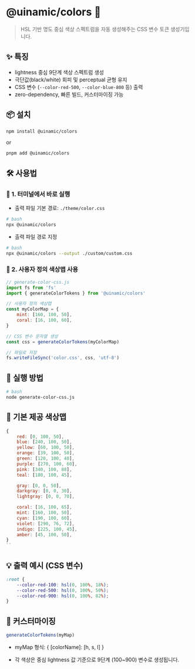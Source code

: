 # @uinamic/colors 🎨

> HSL 기반 명도 중심 색상 스펙트럼을 자동 생성해주는 CSS 변수 토큰 생성기입니다.

## ✨ 특징

-   lightness 중심 9단계 색상 스펙트럼 생성
-   극단값(black/white) 회피 및 perceptual 균형 유지
-   CSS 변수 (`--color-red-500`, `--color-blue-800` 등) 출력
-   zero-dependency, 빠른 빌드, 커스터마이징 가능

## 📦 설치

```bash
npm install @uinamic/colors
```

or

```bash
pnpm add @uinamic/colors
```

## 🛠️ 사용법

### 🧭 1. 터미널에서 바로 실행

-   출력 파일 기본 경로: `./theme/color.css`

```bash
# bash
npx @uinamic/colors
```

-   출력 파일 경로 지정

```bash
# bash
npx @uinamic/colors --output ./custom/custom.css
```

### 🧭 2. 사용자 정의 색상맵 사용

```js
// generate-color-css.js
import fs from 'fs'
import { generateColorTokens } from '@uinamic/colors'

// 사용자 정의 색상맵
const myColorMap = {
    mint: [160, 100, 50],
    coral: [16, 100, 60],
}

// CSS 변수 문자열 생성
const css = generateColorTokens(myColorMap)

// 파일로 저장
fs.writeFileSync('color.css', css, 'utf-8')
```

## 🧪 실행 방법

```bash
# bash
node generate-color-css.js
```

## 🎨 기본 제공 색상맵

```js
{
    red: [0, 100, 50],
    blue: [240, 100, 50],
    yellow: [60, 100, 50],
    orange: [39, 100, 50],
    green: [120, 100, 40],
    purple: [270, 100, 60],
    pink: [340, 100, 88],
    teal: [180, 100, 45],

    gray: [0, 0, 50],
    darkgray: [0, 0, 30],
    lightgray: [0, 0, 70],

    coral: [16, 100, 65],
    mint: [160, 100, 50],
    cyan: [190, 100, 60],
    violet: [290, 76, 72],
    indigo: [225, 100, 45],
    amber: [45, 100, 50],
}
``
```

## 💡 출력 예시 (CSS 변수)

```css
:root {
    --color-red-100: hsl(0, 100%, 18%);
    --color-red-500: hsl(0, 100%, 50%);
    --color-red-900: hsl(0, 100%, 82%);
}
```

## 🧩 커스터마이징

```js
generateColorTokens(myMap)
```

-   myMap 형식: { [colorName]: [h, s, l] }

-   각 색상은 중심 lightness 값 기준으로 9단계 (100~900) 변수로 생성됩니다.

